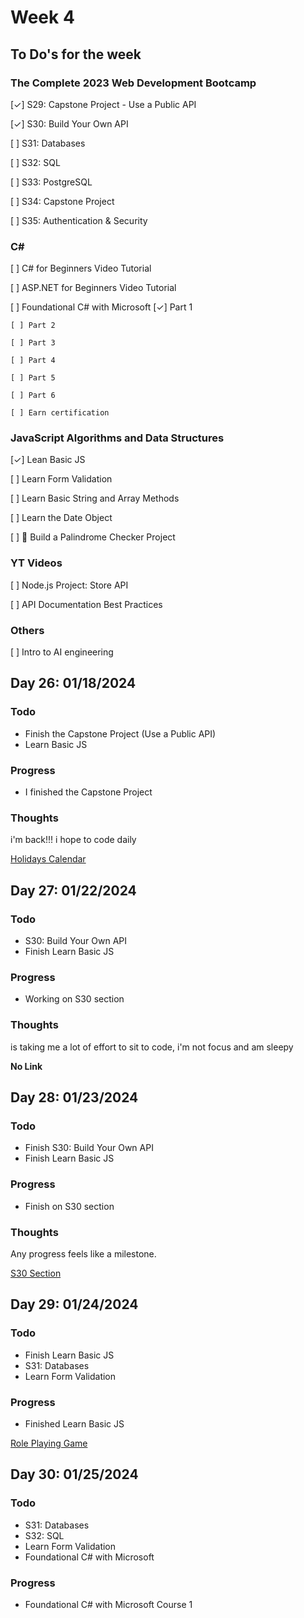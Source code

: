 # Week 4

## To Do's for the week

### **The Complete 2023 Web Development Bootcamp**

[✓]  S29: Capstone Project - Use a Public API

[✓]  S30: Build Your Own API

[ ] S31: Databases

[ ] S32: SQL

[ ] S33: PostgreSQL

[ ] S34: Capstone Project

[ ] S35: Authentication & Security

### **C#**
[ ] C# for Beginners Video Tutorial

[ ] ASP.NET for Beginners Video Tutorial

[ ] Foundational C# with Microsoft
    [✓] Part 1

    [ ] Part 2

    [ ] Part 3

    [ ] Part 4

    [ ] Part 5

    [ ] Part 6
    
    [ ] Earn certification


### **JavaScript Algorithms and Data Structures**

[✓]  Lean Basic JS

[ ]  Learn Form Validation

[ ]  Learn Basic String and Array Methods

[ ]  Learn the Date Object

[ ]  📝 Build a Palindrome Checker Project


### **YT Videos**
[ ] Node.js Project: Store API

[ ] API Documentation Best Practices

### **Others**
[ ] Intro to AI engineering

## Day 26: 01/18/2024

### Todo
- Finish the Capstone Project (Use a Public API)
- Learn Basic JS

### Progress
- I finished the Capstone Project

### Thoughts 
i'm back!!!
i hope to code daily

[Holidays Calendar](https://github.com/XiomaraCanizales/FullStack-WebDevelpment-TheAppBrewery/tree/main/capstone_projects/4-api)

## Day 27: 01/22/2024

### Todo
- S30: Build Your Own API
- Finish Learn Basic JS

### Progress
- Working on S30 section

### Thoughts 
is taking me a lot of effort to sit to code, i'm not focus and am sleepy

**No Link**

## Day 28: 01/23/2024

### Todo
- Finish S30: Build Your Own API
- Finish Learn Basic JS

### Progress
- Finish on S30 section

### Thoughts 
Any progress feels like a milestone.

[S30 Section](https://github.com/XiomaraCanizales/FullStack-WebDevelpment-TheAppBrewery/tree/main/16-blog-API-Project)

## Day 29: 01/24/2024

### Todo
- Finish Learn Basic JS
- S31: Databases
- Learn Form Validation

### Progress
- Finished Learn Basic JS

[Role Playing Game](https://github.com/XiomaraCanizales/JS-practice-projects/tree/main/freecodecamp/01-role-playing-game)

## Day 30: 01/25/2024

### Todo
- S31: Databases
- S32: SQL
- Learn Form Validation
- Foundational C# with Microsoft

### Progress
- Foundational C# with Microsoft Course 1